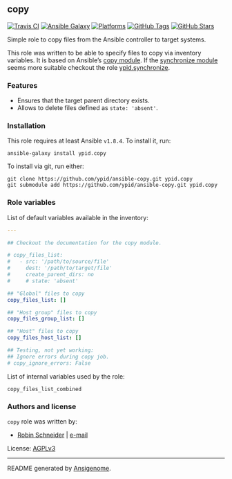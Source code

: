 ## copy

[![Travis CI](http://img.shields.io/travis/ypid/ansible-copy.svg?style=flat)](http://travis-ci.org/ypid/ansible-copy)
[![Ansible Galaxy](http://img.shields.io/badge/galaxy-ypid.copy-660198.svg?style=flat)](https://galaxy.ansible.com/list#/roles/4558)
[![Platforms](http://img.shields.io/badge/platforms-debian%20/%20ubuntu-lightgrey.svg?style=flat)](https://galaxy.ansible.com/list#/roles/4558)
[![GitHub Tags](https://img.shields.io/github/tag/ypid/ansible-copy.svg)](https://github.com/ypid/ansible-copy)
[![GitHub Stars](https://img.shields.io/github/stars/ypid/ansible-copy.svg)](https://github.com/ypid/ansible-copy)


Simple role to copy files from the Ansible controller to target systems.

This role was written to be able to specify files to copy via inventory variables.
It is based on Ansible’s [copy module].
If the [synchronize module] seems more suitable checkout the role [ypid.synchronize].

### Features

* Ensures that the target parent directory exists.
* Allows to delete files defined as `state: 'absent'`.

[synchronize module]: https://docs.ansible.com/ansible/synchronize_module.html
[copy module]: https://docs.ansible.com/ansible/copy_module.html
[ypid.synchronize]: https://galaxy.ansible.com/list#/roles/4749

### Installation

This role requires at least Ansible `v1.8.4`. To install it, run:

```Shell
ansible-galaxy install ypid.copy
```

To install via git, run either:

```Shell
git clone https://github.com/ypid/ansible-copy.git ypid.copy
git submodule add https://github.com/ypid/ansible-copy.git ypid.copy
```




### Role variables

List of default variables available in the inventory:

```YAML
---

## Checkout the documentation for the copy module.

# copy_files_list:
#   - src: '/path/to/source/file'
#     dest: '/path/to/target/file'
#     create_parent_dirs: no
#     # state: 'absent'

## "Global" files to copy
copy_files_list: []

## "Host group" files to copy
copy_files_group_list: []

## "Host" files to copy
copy_files_host_list: []

## Testing, not yet working:
## Ignore errors during copy job.
# copy_ignore_errors: False
```

List of internal variables used by the role:

    copy_files_list_combined


### Authors and license

`copy` role was written by:

- [Robin Schneider](https://github.com/ypid) | [e-mail](mailto:ypid@riseup.net)

License: [AGPLv3](https://tldrlegal.com/license/gnu-affero-general-public-license-v3-%28agpl-3.0%29)

***

README generated by [Ansigenome](https://github.com/nickjj/ansigenome/).
